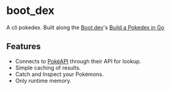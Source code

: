 # boot_dex

A cli pokedex. Built along the [Boot.dev](https://boot.dev)'s [Build a Pokedex in Go](https://www.boot.dev/courses/build-pokedex-cli-golang)

## Features

- Connects to [PokéAPI](https://pokeapi.co/) through their API for lookup.
- Simple caching of results.
- Catch and Inspect your Pokèmons.
- Only runtime memory.

